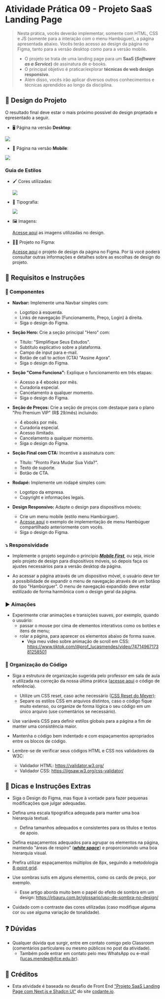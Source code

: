 # Atividade Prática 09 - Projeto SaaS Landing Page

> Nesta prática, vocês deverão implementar, somente com HTML, CSS e JS (somente para a interação com o menu Hambúguer), a página apresentada abaixo. Vocês terão acesso ao design da página no Figma, tanto para a versão desktop como para a versão mobile.
> - O projeto se trata de uma landing page para um **SaaS (*Software as a Service*)** de assinatura de e-books.
> - O principal objetivo é praticar/explorar **técnicas de web design responsivo**.
> - Além disso, vocês irão aplicar diversos outros conhecimentos e técnicas aprendidos ao longo da disciplina.

## 🎨 Design do Projeto

O resultado final deve estar o mais próximo possível do design projetado e epresentado a seguir.

- 🖥️ Página na versão **Desktop**:
<img src="./img-instrucoes/Desktop.png" style="display: block">

- 📱 Página na versão **Mobile**:
<img src="./img-instrucoes/Mobile.png" style="display: block">

### Guia de Estilos

- 🖌️ Cores utilizadas:

    <img src="./img-instrucoes/Cores.png" style="display: block">

- 🔡 Tipografia:

    <img src="./img-instrucoes/Tipografia.png" style="display: block">

- 🖼️ Imagens:

    [Acesse aqui](./imgs/) as imagens utilizadas no design.

- 👨‍💻 Projeto no Figma:

    [Acesse aqui]() o projeto de design da página no Figma. Por lá você poderá consultar outras informações e detalhes sobre as escolhas de design do projeto.

## 🎯 Requisitos e Instruções

### 🔷 Componentes

- **Navbar:** Implemente uma Navbar simples com:
    - Logotipo à esquerda.
    - Links de navegação (Funcionamento, Preço, Login) à direita.
    - Siga o design do Figma.

- **Seção Hero:** Crie a seção principal "Hero" com:
    - Título: "Simplifique Seus Estudos".
    - Subtítulo explicativo sobre a plataforma.
    - Campo de input para e-mail.
    - Botão de call to action (CTA) "Assine Agora".
    - Siga o design do Figma.

- **Seção "Como Funciona":** Explique o funcionamento em três etapas:
    - Acesso a 4 ebooks por mês.
    - Curadoria especial.
    - Cancelamento a qualquer momento.
    - Siga o design do Figma.

- **Seção de Preços:** Crie a seção de preços com destaque para o plano "Pro Premium VIP" (R$ 29/mês) incluindo:
    - 4 ebooks por mês.
    - Curadoria especial.
    - Acesso ilimitado.
    - Cancelamento a qualquer momento.
    - Siga o design do Figma.

- **Seção Final com CTA:** Incentive a assinatura com:
    - Título: "Pronto Para Mudar Sua Vida?".
    - Texto de suporte.
    - Botão de CTA.

- **Rodapé:** Implemente um rodapé simples com:
    - Logotipo da empresa.
    - Copyright e informações legais.

- **Design Responsivo:** Adapte o design para dispositivos móveis:
    - Crie um menu mobile (estilo menu Hambúrguer).
    - [Acesse aqui](https://codepen.io/prof_lucasmendes/pen/RNwZdXK) o exemplo de implementação de menu Hambúguer compartilhado anteriormente com vocês.
    - Siga o design do Figma.

### ⤵️ Responsividade

- Implemente o projeto seguindo o princípio [***Mobile First***](https://blog.apiki.com/mobile-first-o-conceito-e-sua-aplicabilidade/), ou seja, inicie pelo projeto de design para dispositivos móveis, só depois faça os ajustes necessários para a versão desktop da página.

- Ao acessar a página através de um dispositivo móvel, o usuário deve ter a possibilidade de expandir o menu de navegação através de um botãop do tipo "Hambúrguer". O menu de navegação expandido deve estar estilizado de forma harmônica com o design geral da página.

### ▶️ Aimações 

- Experimente criar animações e transições suaves, por exemplo, quando o usuário:
    - passar o mouse por cima de elementos interativos como os botões e itens de menu;
    - rolar a página, para aparecer os elementos abaixo de forma suave.
        - Veja meu vídeo sobre animação de scroll em CSS: https://www.tiktok.com/@prof_lucasmendes/video/7471496717381258501

### 📑 Organização do Código

- Siga a estrutura de organização sugerida pelo professor em sala de aula e utilizada na correção da nossa última prática ([acesse aqui](https://github.com/lucas-lfm/tweb-ads-base-2024.2/tree/main/atividades/atv08-lp-login/correcao-referencia) o código de referência).
    - Utilize um CSS reset, caso ache necessário ([CSS Reset do Meyer](https://meyerweb.com/eric/tools/css/reset/));
    - Separe os estilos CSS em arquivos distintos, caso o código fique muito extenso, ou organize de forma lógica o seu código em um único arquivo (use comentários se necessário).

- Use variáveis CSS para definir estilos globais para a página a fim de manter uma consistência maior.

- Mantenha o código bem indentado e com espaçamentos apropriados entre os blocos de código.

- Lembre-se de verificar seus códigos HTML e CSS nos validadores da W3C:
    - Validador HTML: https://validator.w3.org/
    - Validador CSS: https://jigsaw.w3.org/css-validator/

## 🚀 Dicas e Instruções Extras

- Siga o Design do Figma, mas fique à vontade para fazer pequenas modificações que julgar adequadas.

- Defina uma escala tipográfica adequada para manter uma boa hierarquia textual.
    - Defina tamanhos adequados e consistentes para os títulos e textos de apoio.

- Defina espaçamentos adequados para agrupar os elementos na página, mantendo "áreas de respiro" ([***white space***](https://www.eliascury.com.br/glossario/entenda-o-conceito-de-white-space-no-design/)) e proporcionando uma boa hierarquia visual.

- Prefira utilizar espaçamentos múltiplos de 8px, seguindo a metodologia [8-point grid](https://medium.com/design-bootcamp/designing-in-the-8pt-grid-system-f3c1183ea6e8).

- Use sombras sutis em alguns elementos, como os cards de preço, por exemplo.
    - Esse artigo aborda muito bem o papél do efeito de sombra em um design: https://jrbauru.com.br/glossario/uso-de-sombra-no-design/

- Cuidado com o contraste das cores utilizadas (caso modifique alguma cor ou use alguma variação de tonalidade).

## ❓ Dúvidas

- Qualquer dúvida que surgir, entre em contato comigo pelo Classroom (comentários particulares ou mesmo públicos no post da atividade).
    - Também pode entrar em contato pelo meu WhatsApp ou e-mail (lucas.mendes@ifce.edu.br).


## 🔁 Créditos

- Esta atividade é baseada no desafio de Front End ["Projeto SaaS Landing Page com Next.js e Shadcn UI"](https://codante.io/mini-projetos/saas-landing-page-com-nextjs-e-shadcn-ui) do site [codante.io](https://codante.io/).

